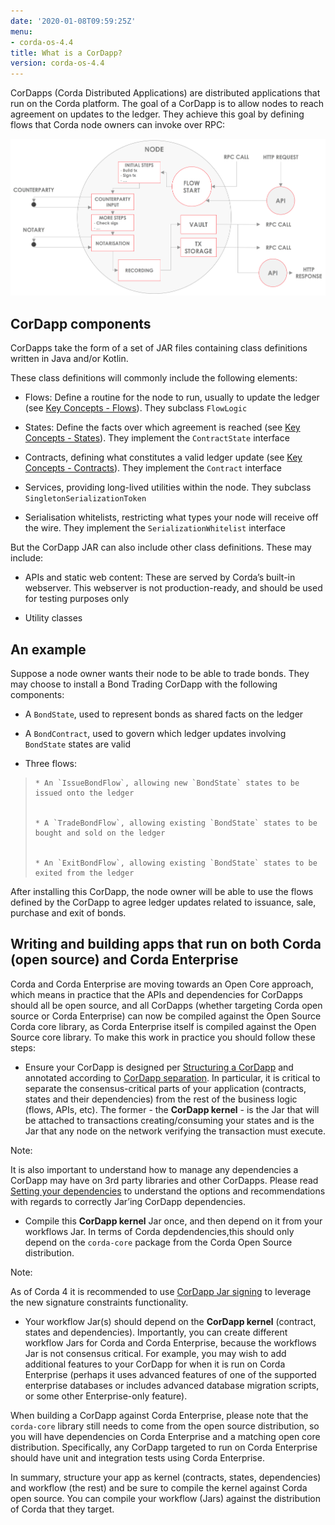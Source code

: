```yaml
---
date: '2020-01-08T09:59:25Z'
menu:
- corda-os-4.4
title: What is a CorDapp?
version: corda-os-4.4
---
```




CorDapps (Corda Distributed Applications) are distributed applications that run on the Corda platform. The goal of a
            CorDapp is to allow nodes to reach agreement on updates to the ledger. They achieve this goal by defining flows that
            Corda node owners can invoke over RPC:

![node diagram](resources/node-diagram.png "node diagram")
## CorDapp components

CorDapps take the form of a set of JAR files containing class definitions written in Java and/or Kotlin.

These class definitions will commonly include the following elements:


* Flows: Define a routine for the node to run, usually to update the ledger
                        (see [Key Concepts - Flows](key-concepts-flows)). They subclass `FlowLogic`


* States: Define the facts over which agreement is reached (see [Key Concepts - States](key-concepts-states)).
                        They implement the `ContractState` interface


* Contracts, defining what constitutes a valid ledger update (see
                        [Key Concepts - Contracts](key-concepts-contracts)). They implement the `Contract` interface


* Services, providing long-lived utilities within the node. They subclass `SingletonSerializationToken`


* Serialisation whitelists, restricting what types your node will receive off the wire. They implement the
                        `SerializationWhitelist` interface


But the CorDapp JAR can also include other class definitions. These may include:


* APIs and static web content: These are served by Corda’s built-in webserver. This webserver is not
                        production-ready, and should be used for testing purposes only


* Utility classes



## An example

Suppose a node owner wants their node to be able to trade bonds. They may choose to install a Bond Trading CorDapp with
                the following components:


* A `BondState`, used to represent bonds as shared facts on the ledger


* A `BondContract`, used to govern which ledger updates involving `BondState` states are valid


* Three flows:

> 
> 
>     * An `IssueBondFlow`, allowing new `BondState` states to be issued onto the ledger
> 
> 
>     * A `TradeBondFlow`, allowing existing `BondState` states to be bought and sold on the ledger
> 
> 
>     * An `ExitBondFlow`, allowing existing `BondState` states to be exited from the ledger
> 
> 

After installing this CorDapp, the node owner will be able to use the flows defined by the CorDapp to agree ledger
                updates related to issuance, sale, purchase and exit of bonds.


## Writing and building apps that run on both Corda (open source) and Corda Enterprise

Corda and Corda Enterprise are moving towards an Open Core approach, which means in practice that the APIs and dependencies for CorDapps
                should all be open source, and all CorDapps (whether targeting Corda open source or Corda Enterprise) can now be compiled against the Open
                Source Corda core library, as Corda Enterprise itself is compiled against the Open Source core library.
                To make this work in practice you should follow these steps:


* Ensure your CorDapp is designed per [Structuring a CorDapp](writing-a-cordapp) and annotated according to [CorDapp separation](cordapp-build-systems#cordapp-separation-ref).
                        In particular, it is critical to separate the consensus-critical parts of your application (contracts, states and their dependencies) from
                        the rest of the business logic (flows, APIs, etc).
                        The former - the **CorDapp kernel** - is the Jar that will be attached to transactions creating/consuming your states and is the Jar
                        that any node on the network verifying the transaction must execute.


<div class="r3-o-note" role="alert"><span>Note: </span>


It is also important to understand how to manage any dependencies a CorDapp may have on 3rd party libraries and other CorDapps.
                    Please read [Setting your dependencies](cordapp-build-systems#cordapp-dependencies-ref) to understand the options and recommendations with regards to correctly Jar’ing CorDapp dependencies.


</div>

* Compile this **CorDapp kernel** Jar once, and then depend on it from your workflows Jar. In terms of Corda depdendencies,this should only
                        depend on the `corda-core` package from the Corda Open Source distribution.


<div class="r3-o-note" role="alert"><span>Note: </span>


As of Corda 4 it is recommended to use [CorDapp Jar signing](cordapp-build-systems#cordapp-build-system-signing-cordapp-jar-ref) to leverage the new signature constraints functionality.


</div>

* Your workflow Jar(s) should depend on the **CorDapp kernel** (contract, states and dependencies). Importantly, you can create different workflow
                        Jars for Corda and Corda Enterprise, because the workflows Jar is not consensus critical. For example, you may wish to add additional features
                        to your CorDapp for when it is run on Corda Enterprise (perhaps it uses advanced features of one of the supported enterprise databases or includes
                        advanced database migration scripts, or some other Enterprise-only feature).

When building a CorDapp against Corda Enterprise, please note that the `corda-core` library still needs to come from the open source
                        distribution, so you will have dependencies on Corda Enterprise and a matching open core distribution. Specifically, any CorDapp targeted
                        to run on Corda Enterprise should have unit and integration tests using Corda Enterprise.


In summary, structure your app as kernel (contracts, states, dependencies) and workflow (the rest) and be sure to compile the kernel
                against Corda open source. You can compile your workflow (Jars) against the distribution of Corda that they target.


